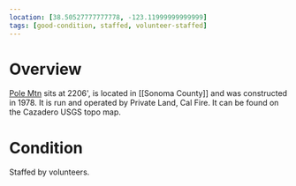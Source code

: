 ```yaml
---
location: [38.50527777777778, -123.11999999999999]
tags: [good-condition, staffed, volunteer-staffed]
---
```


# Overview

[Pole Mtn](http://www.peakbagging.com/CALookoutPhotos/PoleMtn.html) sits at 2206', is located in [[Sonoma County]] and was constructed in 1978. It is run and operated by Private Land, Cal Fire. It can be found on the Cazadero USGS topo map.

# Condition

Staffed by volunteers.